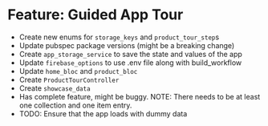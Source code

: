 # Feature: Guided App Tour

- Create new enums for `storage_keys` and `product_tour_step`s
- Update pubspec package versions (might be a breaking change)
- Create `app_storage_service` to save the state and values of the app
- Update `firebase_options` to use .env file along with build_workflow
- Update `home_bloc` and `product_bloc`
- Create `ProductTourController`
- Create `showcase_data`
- Has complete feature, might be buggy. NOTE: There needs to be at least one collection and one item entry.
- TODO: Ensure that the app loads with dummy data
